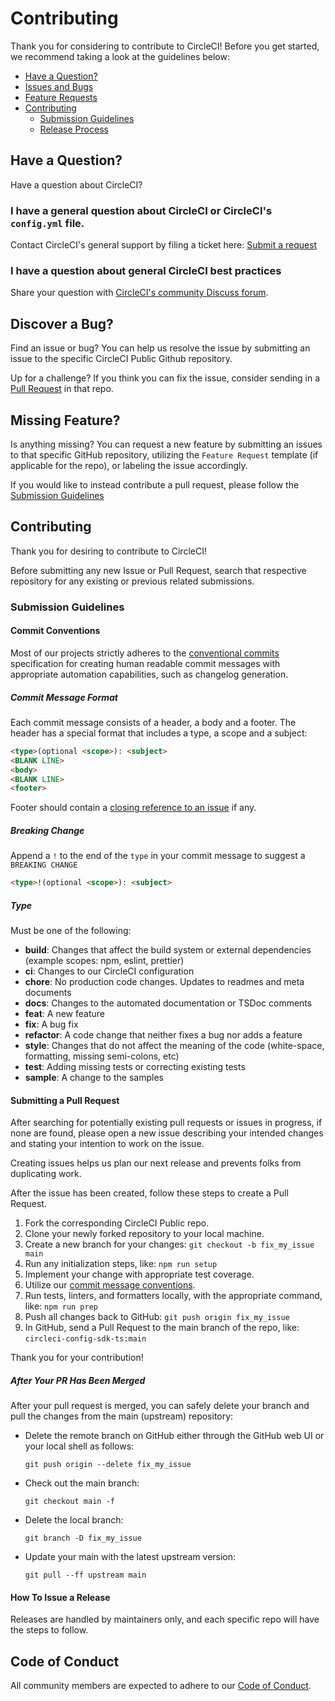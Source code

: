 # Contributing

Thank you for considering to contribute to CircleCI! Before you
get started, we recommend taking a look at the guidelines below:

- [Have a Question?](#question)
- [Issues and Bugs](#issue)
- [Feature Requests](#feature)
- [Contributing](#contribute)
  - [Submission Guidelines](#guidelines)
  - [Release Process](#release)

## <a name="question"></a>Have a Question?

Have a question about CircleCI?

### I have a general question about CircleCI or CircleCI's `config.yml` file.

Contact CircleCI's general support by filing a ticket here: [Submit a request](https://support.circleci.com/hc/en-us/requests/new)

### I have a question about general CircleCI best practices

Share your question with [CircleCI's community Discuss forum](https://discuss.circleci.com/).

## <a name="issue"></a>Discover a Bug?

Find an issue or bug? You can help us resolve the issue by submitting an issue to the specific CircleCI Public Github repository.

Up for a challenge? If you think you can fix the issue, consider sending in a [Pull Request](#pull) in that repo.

## <a name="feature"></a>Missing Feature?

Is anything missing? You can request a new feature by submitting an issues to that specific GitHub repository, utilizing the  `Feature Request` template (if applicable for the repo), or labeling the issue accordingly.

If you would like to instead contribute a pull request, please follow the [Submission Guidelines](#guidelines)

## <a name="contribute"></a>Contributing

Thank you for desiring to contribute to CircleCI!

Before submitting any new Issue or Pull Request, search that respective repository for any
existing or previous related submissions.

### <a name="guidelines"></a>Submission Guidelines

#### <a name="commit"></a>Commit Conventions

Most of our projects strictly adheres to the [conventional commits](https://www.conventionalcommits.org/en/v1.0.0/) specification for creating human readable commit messages with appropriate automation capabilities, such as changelog generation.

##### Commit Message Format

Each commit message consists of a header, a body and a footer. The header has a
special format that includes a type, a scope and a subject:

```markdown
<type>(optional <scope>): <subject>
<BLANK LINE>
<body>
<BLANK LINE>
<footer>
```

Footer should contain a [closing reference to an issue](https://help.github.com/articles/closing-issues-via-commit-messages/) if any.

##### Breaking Change

Append a `!` to the end of the `type` in your commit message to suggest a `BREAKING CHANGE`

```markdown
<type>!(optional <scope>): <subject>
```

##### Type

Must be one of the following:

- **build**: Changes that affect the build system or external dependencies (example scopes: npm, eslint, prettier)
- **ci**: Changes to our CircleCI configuration
- **chore**: No production code changes. Updates to readmes and meta documents
- **docs**: Changes to the automated documentation or TSDoc comments
- **feat**: A new feature
- **fix**: A bug fix
- **refactor**: A code change that neither fixes a bug nor adds a feature
- **style**: Changes that do not affect the meaning of the code (white-space, formatting, missing semi-colons, etc)
- **test**: Adding missing tests or correcting existing tests
- **sample**: A change to the samples

#### <a name="pull"></a>Submitting a Pull Request

After searching for potentially existing pull requests or issues in progress, if none are found, please open a new issue describing your intended changes and stating your intention to work on the issue.

Creating issues helps us plan our next release and prevents folks from duplicating work.

After the issue has been created, follow these steps to create a Pull Request.

1. Fork the corresponding CircleCI Public repo.
1. Clone your newly forked repository to your local machine.
1. Create a new branch for your changes: `git checkout -b fix_my_issue main`
1. Run any initialization steps, like: `npm run setup`
1. Implement your change with appropriate test coverage.
1. Utilize our [commit message conventions](#commit).
1. Run tests, linters, and formatters locally, with the appropriate command, like: `npm run prep`
1. Push all changes back to GitHub: `git push origin fix_my_issue`
1. In GitHub, send a Pull Request to the main branch of the repo, like: `circleci-config-sdk-ts:main`

Thank you for your contribution!

##### After Your PR Has Been Merged

After your pull request is merged, you can safely delete your branch and pull the changes from the main (upstream) repository:

- Delete the remote branch on GitHub either through the GitHub web UI or your local shell as follows:

  ```shell
  git push origin --delete fix_my_issue
  ```

- Check out the main branch:

  ```shell
  git checkout main -f
  ```

- Delete the local branch:

  ```shell
  git branch -D fix_my_issue
  ```

- Update your main with the latest upstream version:

  ```shell
  git pull --ff upstream main
  ```

#### <a name="release"></a>How To Issue a Release

Releases are handled by maintainers only, and each specific repo will have the steps to follow.

## Code of Conduct

All community members are expected to adhere to our [Code of Conduct](https://raw.githubusercontent.com/CircleCI-Public/.github/main/CODE_OF_CONDUCT.md).